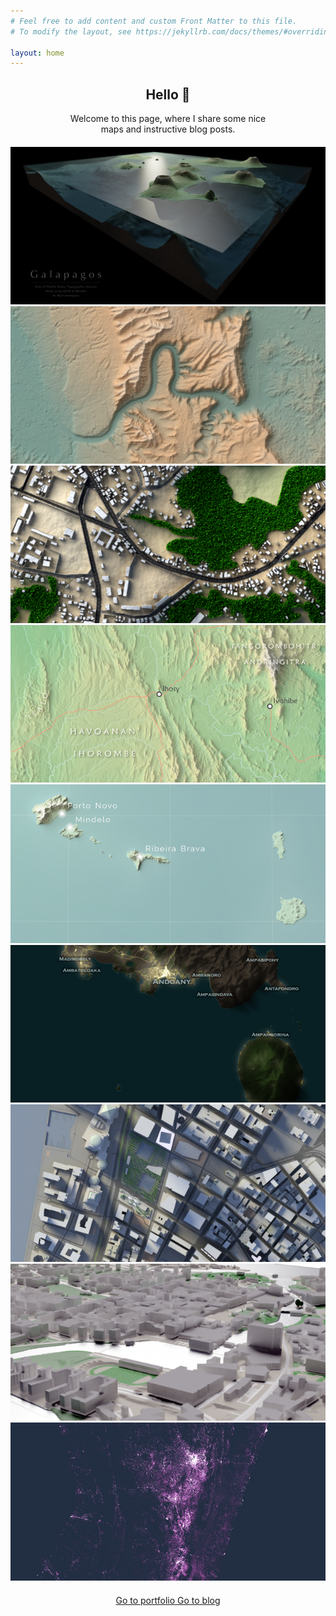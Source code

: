 ```yaml
---
# Feel free to add content and custom Front Matter to this file.
# To modify the layout, see https://jekyllrb.com/docs/themes/#overriding-theme-defaults

layout: home
---
```


<div style="width: 320px; margin: auto; text-align: center; margin-bottom: 20px">
  <h2>Hello 👋</h2>
  Welcome to this page, where I share some nice maps and instructive blog posts.
</div>

<div id="slider" style="margin: auto; margin-bottom: 20px">
  <img src="/slider_content/2019-05-21_b3d_galapagos.png" alt="Galapagos 3D">
  <img src="/slider_content/2019-05-21_b3d_gorges_tsiribihina.png" alt="Gorges du Tsiribihina">
  <img src="/slider_content/2019-05-21_b3d_tsiroanomandidy_part.png" alt="Tsiroanomandidy">
  <img src="/slider_content/2019-05-21_inkscape_ihorombe_relief_map.png" alt="Ihorombe">
  <img src="/slider_content/2019-05-21_qgis_cape_verde.png" alt="Cape Verde">
  <img src="slider_content/2019-05-21_qgis_nosy-be.png" alt="Nosy Be">
  <img src="slider_content/2019-07-13_b3d_manhattan.png" alt="Manhattan FD">
  <img src="slider_content/2019-08-08_b3d_tampere_landscape.png" alt="Tampere 3D">
  <img src="slider_content/2019-10-01_qgis_mdg_hrsl.png" alt="Madagascar_HRSL">
</div>

<div id="buttons_1" style="margin: auto; width: 320px; text-align: center; display: block">
  <a href="/gallery" class="pageButton"><span class="buttonText"> Go to portfolio </span></a>
  <a href="/blog" class="pageButton"><span class="buttonText"> Go to blog </span></a>
</div>
